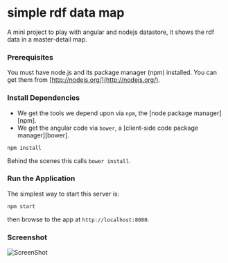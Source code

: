 # simple rdf data map

A mini project to play with angular and nodejs datastore, it shows the rdf data in a master-detail map.

### Prerequisites

You must have node.js and its package manager (npm) installed.  You can get them from [http://nodejs.org/](http://nodejs.org/).

### Install Dependencies

* We get the tools we depend upon via `npm`, the [node package manager][npm].
* We get the angular code via `bower`, a [client-side code package manager][bower].

```
npm install
```
Behind the scenes this calls `bower install`.  

### Run the Application

The simplest way to start this server is:

```
npm start
```

then browse to the app at `http://localhost:8080`.

### Screenshot

![ScreenShot](https://raw.github.com/{username}/{repository}/{branch}/{path})